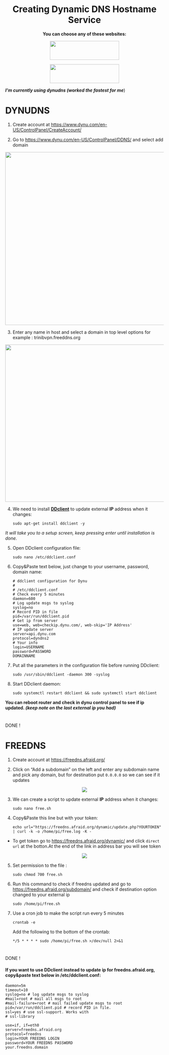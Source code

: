 
<h1 align="center"><b>Creating Dynamic DNS Hostname Service</b></a></h1>

<p align="center">
<b>You can choose any of these websites:</b>
<p align="center">
<a href="https://www.dynu.com/"><img src="https://i.imgur.com/0MUVjFU.png" width=220px height=60px></a>
<p align="center">
<a href="https://freedns.afraid.org/"><img src="https://i.imgur.com/wu29VlI.pngg" width=220px height=60px></a>

***I'm currently using dynudns (worked the fastest for me***)
#        
# DYNUDNS 

1. Create account at https://www.dynu.com/en-US/ControlPanel/CreateAccount/

2. Go to https://www.dynu.com/en-US/ControlPanel/DDNS/ and select add domain

<p align="center">
 <img src="https://i.imgur.com/3RRTPBF.jpg" width=800px height=550px>

3. Enter any name in host and select a domain in top level options for example : trinibvpn.freeddns.org

<p align="center">
 <img src="https://i.imgur.com/I1wyqim.jpg" width=800px height=500px>

4. We need to install <a href="https://ddclient.net/"><b>DDclient</b></a> to update external **IP** address when it changes:
           
       sudo apt-get install ddclient -y
 
_It will take you to a setup screen, keep pressing enter until installation is done._
        
5. Open DDclient configuration file:
    
       sudo nano /etc/ddclient.conf

6. Copy&Paste text below, just change to your username, password, domain name:
     
       # ddclient configuration for Dynu
       #
       # /etc/ddclient.conf
       # Check every 5 minutes
       daemon=600
       # Log update msgs to syslog
       syslog=no
       # Record PID in file
       pid=/var/run/ddclient.pid
       # Get ip from server
       use=web, web=checkip.dynu.com/, web-skip='IP Address'
       # IP update server
       server=api.dynu.com
       protocol=dyndns2
       # Your info
       login=USERNAME
       password=PASSWORD
       DOMAINNAME
 
7. Put all the parameters in the configuration file before running DDclient:
 
       sudo /usr/sbin/ddclient -daemon 300 -syslog
      
8. Start DDclient daemon:

       sudo systemctl restart ddclient && sudo systemctl start ddclient
 
**You can reboot router and check in dynu control panel to see if ip updated. _(keep note on the last external ip you had)_**
        
#       
DONE !
#     
# FREEDNS

1. Create account at https://freedns.afraid.org/

2. Click on “Add a subdomain” on the left and enter any subdomain name and pick any domain, but for destination put `0.0.0.0` so we can see if it updates

<p align="center">
 <img src="https://i.imgur.com/YHZC7J8.jpg">

3. We can create a script to update external **IP** address when it changes:
           
       sudo nano free.sh
       
4. Copy&Paste this line but with your token:
 
       echo url="https://freedns.afraid.org/dynamic/update.php?YOURTOKEN" | curl -k -o /home/pi/free.log -K -
        
 * To get token go to https://freedns.afraid.org/dynamic/ and click `direct url` at the botton.At the end of the link in address bar you will see token
    
 <p align="center">
  <img src="https://i.imgur.com/oR4Icyw.jpg">
        
5. Set permission to the file :
    
       sudo chmod 700 free.sh

6. Run this command to check if freedns updated and go to https://freedns.afraid.org/subdomain/ and check if destination option changed to your external ip
     
       sudo /home/pi/free.sh
      
7. Use a cron job to make the script run every 5 minutes

       crontab -e
        
    Add the following to the bottom of the crontab: 
        
       */5 * * * * sudo /home/pi/free.sh >/dev/null 2>&1
  
#        
DONE !

#### If you want to use DDclient instead to update ip for freedns.afraid.org, copy&paste text below in /etc/ddclient.conf:
        
    daemon=5m
    timeout=10
    syslog=no # log update msgs to syslog
    #mail=root # mail all msgs to root
    #mail-failure=root # mail failed update msgs to root
    pid=/var/run/ddclient.pid # record PID in file.
    ssl=yes # use ssl-support. Works with
    # ssl-library

    use=if, if=eth0
    server=freedns.afraid.org
    protocol=freedns
    login=YOUR FREEDNS LOGIN
    password=YOUR FREEDNS PASSWORD
    your.freedns.domain
